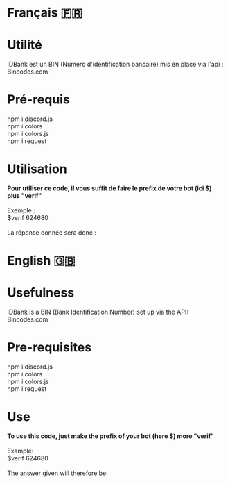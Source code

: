 # Français :fr:

# Utilité
IDBank est un BIN (Numéro d'identification bancaire) mis en place via l'api : Bincodes.com

# Pré-requis
npm i discord.js<br/>
npm i colors<br/>
npm i colors.js<br/>
npm i request<br/>

# Utilisation
__Pour utiliser ce code, il vous suffit de faire le prefix de votre bot (ici $) plus "verif"__<br/><br/>Exemple :<br/>
$verif 624680<br/><br/>
La réponse donnée sera donc :<br/>

# English :gb:

# Usefulness
IDBank is a BIN (Bank Identification Number) set up via the API: Bincodes.com

# Pre-requisites
npm i discord.js <br/>
npm i colors <br/>
npm i colors.js <br/>
npm i request <br/>

# Use
__To use this code, just make the prefix of your bot (here $) more "verif"__<br/><br/>Example: <br/>
$verif 624680 <br/><br/>
The answer given will therefore be: <br/>
